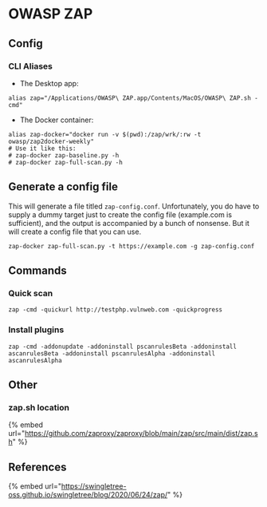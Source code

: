 # OWASP ZAP

## Config

### CLI Aliases

* The Desktop app:

```text
alias zap="/Applications/OWASP\ ZAP.app/Contents/MacOS/OWASP\ ZAP.sh -cmd"

```

* The Docker container:

```text
alias zap-docker="docker run -v $(pwd):/zap/wrk/:rw -t owasp/zap2docker-weekly"
# Use it like this: 
# zap-docker zap-baseline.py -h
# zap-docker zap-full-scan.py -h
```

## Generate a config file

This will generate a file titled `zap-config.conf`. Unfortunately, you do have to supply a dummy target just to create the config file \(example.com is sufficient\), and the output is accompanied by a bunch of nonsense. But it will create a config file that you can use.

```text
zap-docker zap-full-scan.py -t https://example.com -g zap-config.conf
```



## Commands

### Quick scan

```text
zap -cmd -quickurl http://testphp.vulnweb.com -quickprogress
```

### Install plugins

```text
zap -cmd -addonupdate -addoninstall pscanrulesBeta -addoninstall ascanrulesBeta -addoninstall pscanrulesAlpha -addoninstall ascanrulesAlpha
```

## Other

### zap.sh location

{% embed url="https://github.com/zaproxy/zaproxy/blob/main/zap/src/main/dist/zap.sh" %}



## References

{% embed url="https://swingletree-oss.github.io/swingletree/blog/2020/06/24/zap/" %}



